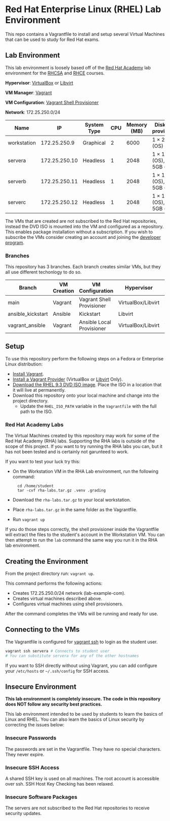 # Red Hat Enterprise Linux (RHEL) Lab Environment

This repo contains a Vagrantfile to install and setup several Virtual Machines that can be used to study for Red Hat exams.

## Lab Environment

This lab environment is loosely based off of the [Red Hat Academy](https://www.redhat.com/en/services/training/red-hat-academy) lab environment for the [RHCSA](https://www.redhat.com/en/services/certification/rhcsa) and [RHCE](https://www.redhat.com/en/services/certification/rhce) courses.

**Hypervisor**: [VirtualBox](https://www.virtualbox.org/) or [Libvirt](https://libvirt.org/) 

**VM Manager**: [Vagrant](https://developer.hashicorp.com/vagrant)

**VM Configuration**: [Vagrant Shell Provisioner](https://developer.hashicorp.com/vagrant/docs/provisioning/shell)

**Network**: 172.25.250.0/24

| Name        | IP              | System Type | CPU | Memory (MB) | Disks (this provisioned)                |
|-------------|-----------------|-------------|-----|-------------|-----------------------------------------|
| workstation | 172.25.250.9    | Graphical   | 2   | 6000        | 1 × 20GB (OS)                           |
| servera     | 172.25.250.10   | Headless    | 1   | 2048        | 1 × 10GB (OS), 3 × 5GB (blank)          |
| serverb     | 172.25.250.11   | Headless    | 1   | 2048        | 1 × 10GB (OS), 3 × 5GB (blank)          |
| serverc     | 172.25.250.12   | Headless    | 1   | 2048        | 1 × 10GB (OS), 3 × 5GB (blank)          |

The VMs that are created are not subscribed to the Red Hat repositories, instead the DVD ISO is mounted into the VM and configured as a repository. This enables package installation without a subscription. If you wish to subscribe the VMs consider creating an account and joining the [developer program](https://developers.redhat.com/articles/faqs-no-cost-red-hat-enterprise-linux).

### Branches

This repository has 3 branches. Each branch creates similar VMs, but they all use different techonlogy to do so.

| Branch            | VM Creation      | VM Configuration        | Hypervisor      | Operating System |
| ----------------- | ---------------- | ----------------------- | --------------- | ---------------- |
| main              | Vagrant          | Vagrant Shell Provisioner | VirtualBox/Libvirt | Windows/Linux    |
| ansible_kickstart | Ansible          | Kickstart               | Libvirt         | Linux            |
| vagrant_ansible   | Vagrant          | Ansible Local Provisioner | VirtualBox/Libvirt | Windows/Linux    |


## Setup

To use this repository perform the following steps on a Fedora or Enterprise Linux distribution:

- [Install Vagrant](https://developer.hashicorp.com/vagrant/downloads).
- [Install a Vagrant Provider](https://developer.hashicorp.com/vagrant/docs/providers) (VirtualBox or [Libvirt](https://github.com/vagrant-libvirt/vagrant-libvirt) Only).
- [Download the RHEL 9.3 DVD ISO image](https://developers.redhat.com/products/rhel/download#exploreotherredhatproducts). Place the ISO in a location that it will live at permanently.
- Download this repository onto your local machine and change into the project directory.
    - Update the `RHEL_ISO_PATH` variable in the `Vagrantfile` with the full path to the ISO.

### Red Hat Academy Labs

The Virtual Machines created by this repository may work for some of the Red Hat Academy (RHA) labs. Supporting the RHA labs is outside of the scope of this project. If you want to try running the RHA labs you can, but it has not been tested and is certainly not garunteed to work.

If you want to test your luck try this:

- On the Workstation VM in the RHA Lab environment, run the following command: 

        cd /home/student
        tar -cvf rha-labs.tar.gz .venv .grading

- Download the `rha-labs.tar.gz` to your local workstation.
- Place `rha-labs.tar.gz` in the same folder as the Vagrantfile.
- Run `vagrant up`

If you do those steps correctly, the shell provisioner inside the Vagrantfile will extract the files to the student's account in the Workstation VM. You can then attempt to run the `lab` command the same way you run it in the RHA lab environment.

## Creating the Environment

From the project directory run: `vagrant up`.

This command performs the following actions:

- Creates 172.25.250.0/24 network (lab-example-com).
- Creates virtual machines described above.
- Configures virtual machines using shell provisioners.

After the command completes the VMs will be running and ready for use.

## Connecting to the VMs

The Vagrantfile is configured for [vagrant ssh](https://developer.hashicorp.com/vagrant/docs/cli/ssh) to login as the student user.

```sh
vagrant ssh servera # Connects to student user
# You can substitute servera for any of the other hostnames
```

If you want to SSH directly without using Vagrant, you can add configure your `/etc/hosts` or `~/.ssh/config` for SSH access.

## Insecure Environment

**This lab environment is completely insecure. The code in this repository does NOT follow any security best practices.**

This lab environment intended to be used by students to learn the basics of Linux and RHEL. You can also learn the basics of Linux security by correcting the issues below:

### Insecure Passwords

The passwords are set in the Vagrantfile. They have no special characters. They never expire.

### Insecure SSH Access

A shared SSH key is used on all machines. The root account is accessible over ssh. SSH Host Key Checking has been relaxed.

### Insecure Software Packages

The servers are not subscribed to the Red Hat repositories to receive security updates.

